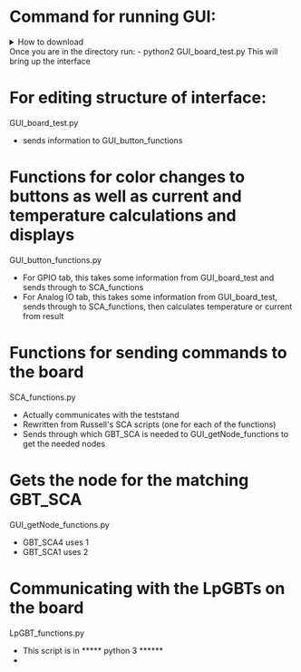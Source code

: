 # Command for running GUI:
<details><summary>How to download</summary>
# To use this repo, you must first login to a computer connected to the teststand (remotely via openVPN or in person)
# Go to the directory in which you would like to run this repo from
# Download/update files with the following command sequence:

</details>
Once you are in the directory run:
- python2 GUI_board_test.py
This will bring up the interface

# For editing structure of interface:
GUI_board_test.py
- sends information to GUI_button_functions

# Functions for color changes to buttons as well as current and temperature calculations and displays
GUI_button_functions.py
- For GPIO tab, this takes some information from GUI_board_test and sends through to SCA_functions
- For Analog IO tab, this takes some information from GUI_board_test, sends through to SCA_functions, then calculates temperature or current from result

# Functions for sending commands to the board
SCA_functions.py
- Actually communicates with the teststand
- Rewritten from Russell's SCA scripts (one for each of the functions)
- Sends through which GBT_SCA is needed to GUI_getNode_functions to get the needed nodes

# Gets the node for the matching GBT_SCA
GUI_getNode_functions.py
- GBT_SCA4 uses 1
- GBT_SCA1 uses 2

# Communicating with the LpGBTs on the board
LpGBT_functions.py
- This script is in ***** python 3 ******
- 
